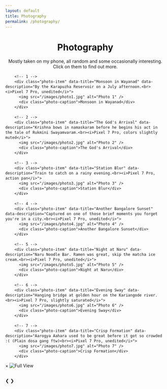 ```yaml
---
layout: default
title: Photography
permalink: /photography/
---
```


<h1 style="text-align: center;">Photography</h1>
<p class="subheading" style="text-align: center;">Mostly taken on my phone, all random and some occasionally interesting. Click on them to find out more.</p>

<!-- Main photo grid -->
<div class="photo-grid">


		<!-- 1 -->
		<div class="photo-item" data-title="Monsoon in Wayanad" data-description="By the Karapuzha Reservoir on a July afternoon.<br><i>Pixel 7 Pro, unedited</i>">
		  <img src="/images/photo1.jpg" alt="Photo 1" />
		  <div class="photo-caption">Monsoon in Wayanad</div>
		</div>

		<!-- 2 -->
		<div class="photo-item" data-title="The God's Arrival" data-description="Krishna bows in namaskaram before he begins his act in the tale of Rukmini Swayamvaram.<br><i>Pixel 7 Pro, colors slightly muted</i>">
		  <img src="/images/photo2.jpg" alt="Photo 2" />
		  <div class="photo-caption">The God's Arrival</div>
		</div>

		<!-- 3 -->
		<div class="photo-item" data-title="Station Blur" data-description="Train to catch on a rainy evening.<br><i>Pixel 7 Pro, action pan</i>">
		  <img src="/images/photo3.jpg" alt="Photo 3" />
		  <div class="photo-caption">Station Blur</div>
		</div>

		<!-- 4 -->
		<div class="photo-item" data-title="Another Bangalore Sunset" data-description="Captured on one of those brief moments you forget you're in a city.<br><i>Pixel 7 Pro, unedited</i>">
		  <img src="/images/photo4.jpg" alt="Photo 4" />
		  <div class="photo-caption">Another Bangalore Sunset</div>
		</div>

		<!-- 5 -->
		<div class="photo-item" data-title="Night at Naru" data-description="Naru Noodle Bar. Ramen was great, skip the matcha ice cream.<br><i>Pixel 7 Pro, unedited</i>">
		  <img src="/images/photo5.jpg" alt="Photo 5" />
		  <div class="photo-caption">Night at Naru</div>
		</div>

		<!-- 6 -->
		<div class="photo-item" data-title="Evening Sway" data-description="Hanging bridge at golden hour on the Kariangode river.<br><i>Pixel 7 Pro, slightly saturated</i>">
		  <img src="/images/photo6.jpg" alt="Photo 6" />
		  <div class="photo-caption">Evening Sway</div>
		</div>

		<!-- 7 -->
		<div class="photo-item" data-title="Crisp Formation" data-description="Aarogya Aahara used to be great before it got so crowded :( (Plain dosa gang ftw)<br><i>Pixel 7 Pro, unedited</i>">
		  <img src="/images/photo7.jpg" alt="Photo 7" />
		  <div class="photo-caption">Crisp Formation</div>
		</div>
		
		
		
</div>

<!-- Lightbox Modal (hidden by default) -->
<div id="photo-modal" class="photo-modal">
  <span class="close-btn">&times;</span>
  <img class="modal-image" src="" alt="Full View" />
  <div class="modal-caption">
    <h2 class="modal-title"></h2>
    <p class="modal-description"></p>
  </div>
  <div class="modal-nav">
    <span class="prev">&#10094;</span>
    <span class="next">&#10095;</span>
  </div>
</div>

<!-- ===== Lightbox Functionality ===== -->
<script>
  const modal = document.getElementById("photo-modal");
  const modalImg = modal.querySelector(".modal-image");
  const modalTitle = modal.querySelector(".modal-title");
  const modalDesc = modal.querySelector(".modal-description");
  const closeBtn = modal.querySelector(".close-btn");
  const prevBtn = modal.querySelector(".prev");
  const nextBtn = modal.querySelector(".next");
  const photoItems = Array.from(document.querySelectorAll(".photo-item"));

  let currentIndex = 0;

  function openModal(index) {
    const item = photoItems[index];
    modal.classList.add("active");
    modalImg.src = item.querySelector("img").src;
    modalTitle.textContent = item.dataset.title || "";
    modalDesc.innerHTML = item.dataset.description || ""; // ← innerHTML for <br> and <i>
    currentIndex = index;
  }

  function closeModal() {
    modal.classList.remove("active");
  }

  function showNext() {
    currentIndex = (currentIndex + 1) % photoItems.length;
    openModal(currentIndex);
  }

  function showPrev() {
    currentIndex = (currentIndex - 1 + photoItems.length) % photoItems.length;
    openModal(currentIndex);
  }

  // Attach click listeners to each photo
  photoItems.forEach((item, index) => {
    item.addEventListener("click", () => openModal(index));
  });

  // Navigation and close
  closeBtn.addEventListener("click", closeModal);
  nextBtn.addEventListener("click", showNext);
  prevBtn.addEventListener("click", showPrev);

  // Keyboard support
  window.addEventListener("keydown", (e) => {
    if (!modal.classList.contains("active")) return;
    if (e.key === "ArrowRight") showNext();
    if (e.key === "ArrowLeft") showPrev();
    if (e.key === "Escape") closeModal();
  });
  
  
  <!-- Back to Top Button -->
<button id="backToTop" title="Back to Top">&#8679;</button>

  
</script>
<!-- Scroll-to-Top Behavior -->
<script>
  const backToTopBtn = document.getElementById("backToTop");

  window.addEventListener("scroll", () => {
    backToTopBtn.style.display = window.scrollY > 300 ? "block" : "none";
  });

  backToTopBtn.addEventListener("click", () => {
    window.scrollTo({ top: 0, behavior: "smooth" });
  });
</script>
